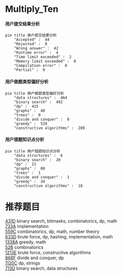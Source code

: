 # Multiply_Ten

<!-- tabs:start -->



#### **用户提交结果分析**

```mermaid
pie title 用户提交结果分析
    "Accepted" :  44
    "Rejected" :  0
    "Wrong answer" :  42
    "Runtime error" :  4
    "Time limit exceeded" :  2
    "Memory limit exceeded" :  0
    "Compilation error" :  0
    "Partial" :  0
```

#### **用户做题类型偏好分析**

```mermaid
pie title 用户做题类型偏好分析
    "data structures" :  464
    "binary search" :  492
    "dp" :  415
    "graphs" :  48
    "trees" :  0
    "divide and conquer" :  0
    "greedy" :  529
    "constructive algorithms" :  289
```
#### **用户错题知识点分析**

```mermaid
pie title 用户错题知识点分析
    "data structures" :  6
    "binary search" :  20
    "dp" :  21
    "graphs" :  00
    "trees" :  1
    "divide and conquer" :  1
    "greedy" :  34
    "constructive algorithms" :  18
```



<!-- tabs:end -->
# 推荐题目
[431D](https://codeforces.com/contest/431/problem/D)		binary search,
                        bitmasks,
                        combinatorics,
                        dp,
                        math		  
[733A](https://codeforces.com/contest/733/problem/A)		implementation		  
[559C](https://codeforces.com/contest/559/problem/C)		combinatorics,
                        dp,
                        math,
                        number theory		  
[633D](https://codeforces.com/contest/633/problem/D)		brute force,
                        dp,
                        hashing,
                        implementation,
                        math		  
[1338A](https://codeforces.com/contest/1338/problem/A)		greedy,
                        math		  
[52B](https://codeforces.com/contest/52/problem/B)		combinatorics		  
[1213E](https://codeforces.com/contest/1213/problem/E)		brute force,
                        constructive algorithms		  
[868F](https://codeforces.com/contest/868/problem/F)		divide and conquer,
                        dp		  
[1120C](https://codeforces.com/contest/1120/problem/C)		dp,
                        strings		  
[713D](https://codeforces.com/contest/713/problem/D)		binary search,
                        data structures		  
